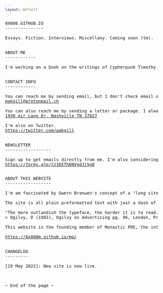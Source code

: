```yaml
---
layout: default
---
```



<pre class="col">
0X000.GITHUB.IO
---------------

Essays. Fiction. Interviews. Miscellany. Coming soon (tm).


ABOUT ME
------------

I'm working on a book on the writings of Cypherpunk Timothy C. May and writing on this website when I have time.


CONTACT INFO
------------

You can reach me by sending email, but I don't check email often.
<a href="makgill@protonmail.ch">makgill@protonmail.ch</a>

You can also reach me by sending a letter or package. I always check for those and reply.
<a href="makgill@protonmail.ch">1930 Air Lane Dr, Nashville TN 37027</a>

I'm also on Twitter.
<a href="https://twitter.com/wakgill">https://twitter.com/wakgill</a>


NEWSLETTER
------------------

Sign up to get emails directly from me. I'm also considering a printed newsletter—escape the screen!!—so you can provide a mailing address if you want to get that for free when it comes out.
<a href="https://forms.gle/tz3EEThDNVgdJj5g8">https://forms.gle/tz3EEThDNVgdJj5g8</a>

</pre>
<pre class="col">
ABOUT THIS WEBSITE
------------------

I'm am fascinated by Gwern Branwen's concept of a "long site." Basically, you work on writing projects that are too hard, too long, or too tedious for most people to do. I've had success as a "blogger" before but looking back on a lot of my writing from 2017-2019, I was struck by how little I cared about it. Gwern asks the question: what would you write or research if you knew you were going to be working on the same thing in twenty years? I'm still figuring that out and this site is my attempt to answer it.

The site is all plain preformatted text with just a dash of CSS. It's probably the simplest website I've ever visited, but it's not for the reason you might think. It's not that I have some hard preference against web design—although indeed I think the web tends to be overdesigned and overtemplated today—but rather that I love tinkering with design so much that I don't get any real work done. It's plain from necessity, though I think you'll find it very practical and readable too, which is all that really matters in web design.

"The more outlandish the typeface, the harder it is to read. The drama belongs in what you say, not the typeface"
> Ogilvy, D (1983), Ogilvy on Advertising pg. 96, London, Prion Books Ltd.

This website is the founding member of Monastic PRE, the internet monestary for preformatted websites.

<a href="https://0x000m.github.io/mp/">https://0x000m.github.io/mp/</a>


CHANGELOG 
---------

[19 May 2022]: New site is now live.



~ End of the page ~
</pre>
